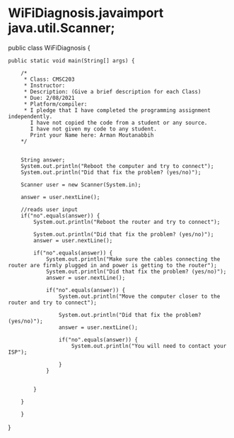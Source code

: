 # WiFiDiagnosis.javaimport java.util.Scanner;

	
public class WiFiDiagnosis {
	
	public static void main(String[] args) {
		
		/*
		 * Class: CMSC203 
		 * Instructor:
		 * Description: (Give a brief description for each Class)
		 * Due: 2/08/2021
		 * Platform/compiler:
		 * I pledge that I have completed the programming assignment independently.
		   I have not copied the code from a student or any source.
		   I have not given my code to any student.
		   Print your Name here: Arman Moutanabbih
		*/
		
		
		String answer;
		System.out.println("Reboot the computer and try to connect");
		System.out.println("Did that fix the problem? (yes/no)");
		
		Scanner user = new Scanner(System.in);
		
		answer = user.nextLine();
	
		//reads user input
		if("no".equals(answer)) {
			System.out.println("Reboot the router and try to connect");
			
			System.out.println("Did that fix the problem? (yes/no)");
			answer = user.nextLine();
			
			if("no".equals(answer)) {
				System.out.println("Make sure the cables connecting the router are firmly plugged in and power is getting to the router");
				System.out.println("Did that fix the problem? (yes/no)");
				answer = user.nextLine();
				
				if("no".equals(answer)) {
					System.out.println("Move the computer closer to the router and try to connect");
					
					System.out.println("Did that fix the problem? (yes/no)");
					answer = user.nextLine();
					
					if("no".equals(answer)) {
						System.out.println("You will need to contact your ISP");

					}
				}

				
			}

		}

		}

	
}
